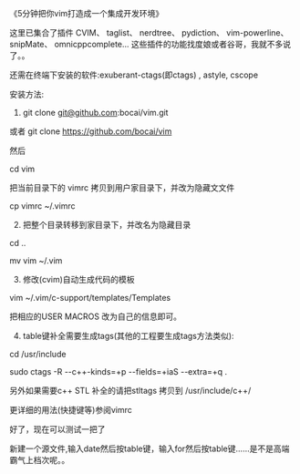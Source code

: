 《5分钟把你vim打造成一个集成开发环境》

这里已集合了插件 CVIM、 taglist、 nerdtree、 pydiction、  vim-powerline、 snipMate、  omnicppcomplete...
这些插件的功能找度娘或者谷哥，我就不多说了。。

还需在终端下安装的软件:exuberant-ctags(即ctags) , astyle, cscope

安装方法:

1) git clone git@github.com:bocai/vim.git 

或者 git clone https://github.com/bocai/vim

然后

cd vim

把当前目录下的 vimrc 拷贝到用户家目录下，并改为隐藏文文件

cp vimrc ~/.vimrc

2) 把整个目录转移到家目录下，并改名为隐藏目录

cd ..

mv vim ~/.vim

3) 修改(cvim)自动生成代码的模板

vim ~/.vim/c-support/templates/Templates

把相应的USER MACROS 改为自己的信息即可。

4) table键补全需要生成tags(其他的工程要生成tags方法类似): 

cd /usr/include 

sudo ctags -R --c++-kinds=+p --fields=+iaS --extra=+q .

另外如果需要c++ STL 补全的请把stltags 拷贝到 /usr/include/c++/

更详细的用法(快捷键等)参阅vimrc

好了，现在可以测试一把了

新建一个源文件,输入date然后按table键，输入for然后按table键......是不是高端霸气上档次呢。。
